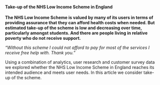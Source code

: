 #### Take-up of the NHS Low Income Scheme in England

**The NHS Low Income Scheme is valued by many of its users in terms of providing assurance that they can afford health costs when needed. But estimated take-up of the scheme is low and decreasing over time, particularly amongst students. And there are people living in relative poverty who do not receive support.**

_“Without this scheme I could not afford to pay for most of the services I receive free help with. Thank you.”_    

Using a combination of analytics, user research and customer survey data we explored whether the NHS Low Income Scheme in England reaches its intended audience and meets user needs. In this article we consider take-up of the scheme.
